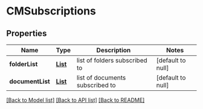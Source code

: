 # CMSubscriptions
## Properties

| Name | Type | Description | Notes |
|------------ | ------------- | ------------- | -------------|
| **folderList** | [**List**](CMDocumentFolder.md) | list of folders subscribed to | [default to null] |
| **documentList** | [**List**](CMDocument.md) | list of documents subscribed to | [default to null] |

[[Back to Model list]](../README.md#documentation-for-models) [[Back to API list]](../README.md#documentation-for-api-endpoints) [[Back to README]](../README.md)

